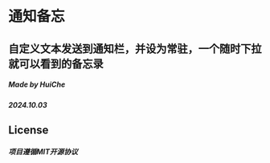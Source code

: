 # **通知备忘**
## 自定义文本发送到通知栏，并设为常驻，一个随时下拉就可以看到的备忘录

##### Made by HuiChe
##### 2024.10.03

## License
##### 项目遵循MIT开源协议
